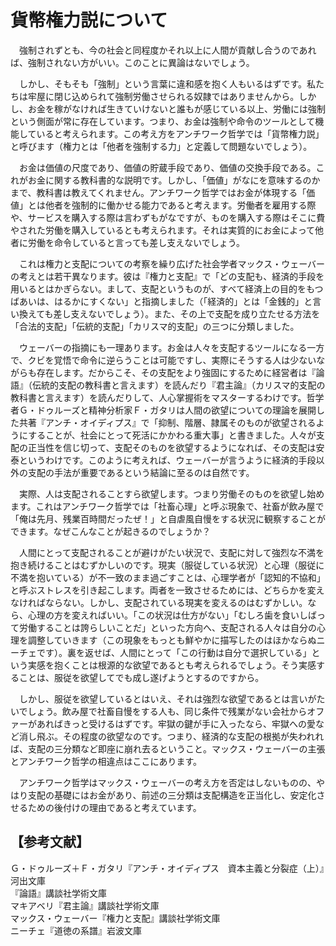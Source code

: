 # 貨幣権力説について

　強制されずとも、今の社会と同程度かそれ以上に人間が貢献し合うのであれば、強制されない方がいい。このことに異論はないでしょう。

　しかし、そもそも「強制」という言葉に違和感を抱く人もいるはずです。私たちは牢屋に閉じ込められて強制労働させられる奴隷ではありませんから。しかし、お金を稼がなければ生きていけないと誰もが感じている以上、労働には強制という側面が常に存在しています。つまり、お金は強制や命令のツールとして機能していると考えられます。この考え方をアンチワーク哲学では「貨幣権力説」と呼びます（権力とは「他者を強制する力」と定義して問題ないでしょう）。

　お金は価値の尺度であり、価値の貯蔵手段であり、価値の交換手段である。これがお金に関する教科書的な説明です。しかし、「価値」がなにを意味するのかまで、教科書は教えてくれません。アンチワーク哲学ではお金が体現する「価値」とは他者を強制的に働かせる能力であると考えます。労働者を雇用する際や、サービスを購入する際は言わずもがなですが、ものを購入する際はそこに費やされた労働を購入しているとも考えられます。それは実質的にお金によって他者に労働を命令していると言っても差し支えないでしょう。

　これは権力と支配についての考察を繰り広げた社会学者マックス・ウェーバーの考えとは若干異なります。彼は『権力と支配』で「どの支配も、経済的手段を用いるとはかぎらない。まして、支配というものが、すべて経済上の目的をもつばあいは、はるかにすくない」と指摘しました（「経済的」とは「金銭的」と言い換えても差し支えないでしょう）。また、その上で支配を成り立たせる方法を「合法的支配」「伝統的支配」「カリスマ的支配」の三つに分類しました。

　ウェーバーの指摘にも一理あります。お金は人々を支配するツールになる一方で、クビを覚悟で命令に逆らうことは可能ですし、実際にそうする人は少ないながらも存在します。だからこそ、その支配をより強固にするために経営者は『論語』（伝統的支配の教科書と言えます）を読んだり『君主論』（カリスマ的支配の教科書と言えます）を読んだりして、人心掌握術をマスターするわけです。哲学者Ｇ・ドゥルーズと精神分析家Ｆ・ガタリは人間の欲望についての理論を展開した共著『アンチ・オイディプス』で「抑制、階層、隷属そのものが欲望されるようにすることが、社会にとって死活にかかわる重大事」と書きました。人々が支配の正当性を信じ切って、支配そのものを欲望するようになれば、その支配は安泰というわけです。このように考えれば、ウェーバーが言うように経済的手段以外の支配の手法が重要であるという結論に至るのは自然です。

　実際、人は支配されることすら欲望します。つまり労働そのものを欲望し始めます。これはアンチワーク哲学では「社畜心理」と呼ぶ現象で、社畜が飲み屋で「俺は先月、残業百時間だったぜ！」と自虐風自慢をする状況に観察することができます。なぜこんなことが起きるのでしょうか？

　人間にとって支配されることが避けがたい状況で、支配に対して強烈な不満を抱き続けることはむずかしいのです。現実（服従している状況）と心理（服従に不満を抱いている）が不一致のまま過ごすことは、心理学者が「認知的不協和」と呼ぶストレスを引き起こします。両者を一致させるためには、どちらかを変えなければならない。しかし、支配されている現実を変えるのはむずかしい。なら、心理の方を変えればいい。「この状況は仕方がない」「むしろ歯を食いしばって労働することは誇らしいことだ」といった方向へ、支配される人々は自分の心理を調整していきます（この現象をもっとも鮮やかに描写したのはほかならぬニーチェです）。裏を返せば、人間にとって「この行動は自分で選択している」という実感を抱くことは根源的な欲望であるとも考えられるでしょう。そう実感することは、服従を欲望してでも成し遂げようとするのですから。

　しかし、服従を欲望しているとはいえ、それは強烈な欲望であるとは言いがたいでしょう。飲み屋で社畜自慢をする人も、同じ条件で残業がない会社からオファーがあればきっと受けるはずです。牢獄の鍵が手に入ったなら、牢獄への愛など消し飛ぶ。その程度の欲望なのです。つまり、経済的な支配の根拠が失われれば、支配の三分類など即座に崩れ去るということ。マックス・ウェーバーの主張とアンチワーク哲学の相違点はここにあります。

　アンチワーク哲学はマックス・ウェーバーの考え方を否定はしないものの、やはり支配の基礎にはお金があり、前述の三分類は支配構造を正当化し、安定化させるための後付けの理由であると考えています。

## 【参考文献】
Ｇ・ドゥルーズ＋Ｆ・ガタリ『アンチ・オイディプス　資本主義と分裂症（上）』河出文庫<br>
『論語』講談社学術文庫<br>
マキアベリ『君主論』講談社学術文庫<br>
マックス・ウェーバー『権力と支配』講談社学術文庫<br>
ニーチェ『道徳の系譜』岩波文庫
